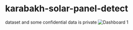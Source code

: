 # karabakh-solar-panel-detect

dataset and some confidential data is private
![Dashboard 1](https://user-images.githubusercontent.com/96943993/210611758-8e77900f-b9c1-40b4-b05e-e73832f41974.png)
